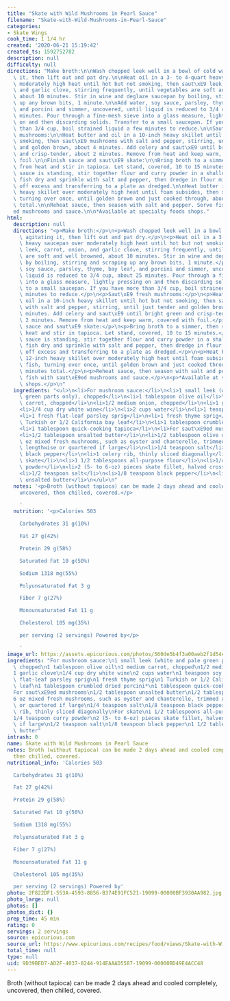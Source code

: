 ```yaml
---
title: "Skate with Wild Mushrooms in Pearl Sauce"
filename: "Skate-with-Wild-Mushrooms-in-Pearl-Sauce"
categories:
- Skate Wings
cook_time: 1 1/4 hr
created: '2020-06-21 15:19:42'
created_ts: 1592752782
description: null
difficulty: null
directions: "Make broth:\n\nWash chopped leek well in a bowl of cold water, agitating\
  \ it, then lift out and pat dry.\n\nHeat oil in a 3- to 4-quart heavy saucepan over\
  \ moderately high heat until hot but not smoking, then saut\xE9 leek, carrot, onion,\
  \ and garlic clove, stirring frequently, until vegetables are soft and well browned,\
  \ about 10 minutes. Stir in wine and deglaze saucepan by boiling, stirring and scraping\
  \ up any brown bits, 1 minute.\n\nAdd water, soy sauce, parsley, thyme, bay leaf,\
  \ and porcini and simmer, uncovered, until liquid is reduced to 3/4 cup, about 25\
  \ minutes. Pour through a fine-mesh sieve into a glass measure, lightly pressing\
  \ on and then discarding solids. Transfer to a small saucepan. If you have more\
  \ than 3/4 cup, boil strained liquid a few minutes to reduce.\n\nSaut\xE9 fresh\
  \ mushrooms:\n\nHeat butter and oil in a 10-inch heavy skillet until hot but not\
  \ smoking, then saut\xE9 mushrooms with salt and pepper, stirring, until just tender\
  \ and golden brown, about 4 minutes. Add celery and saut\xE9 until bright green\
  \ and crisp-tender, about 2 minutes. Remove from heat and keep warm, covered with\
  \ foil.\n\nFinish sauce and saut\xE9 skate:\n\nBring broth to a simmer, then remove\
  \ from heat and stir in tapioca. Let stand, covered, 10 to 15 minutes.\n\nWhile\
  \ sauce is standing, stir together flour and curry powder in a shallow bowl. Pat\
  \ fish dry and sprinkle with salt and pepper, then dredge in flour mixture, shaking\
  \ off excess and transferring to a plate as dredged.\n\nHeat butter in a 12-inch\
  \ heavy skillet over moderately high heat until foam subsides, then saut\xE9 fish,\
  \ turning over once, until golden brown and just cooked through, about 5 minutes\
  \ total.\n\nReheat sauce, then season with salt and pepper. Serve fish with saut\xE9\
  ed mushrooms and sauce.\n\n*Available at specialty foods shops."
html:
  description: null
  directions: "<p>Make broth:</p>\n<p>Wash chopped leek well in a bowl of cold water,\
    \ agitating it, then lift out and pat dry.</p>\n<p>Heat oil in a 3- to 4-quart\
    \ heavy saucepan over moderately high heat until hot but not smoking, then saut\xE9\
    \ leek, carrot, onion, and garlic clove, stirring frequently, until vegetables\
    \ are soft and well browned, about 10 minutes. Stir in wine and deglaze saucepan\
    \ by boiling, stirring and scraping up any brown bits, 1 minute.</p>\n<p>Add water,\
    \ soy sauce, parsley, thyme, bay leaf, and porcini and simmer, uncovered, until\
    \ liquid is reduced to 3/4 cup, about 25 minutes. Pour through a fine-mesh sieve\
    \ into a glass measure, lightly pressing on and then discarding solids. Transfer\
    \ to a small saucepan. If you have more than 3/4 cup, boil strained liquid a few\
    \ minutes to reduce.</p>\n<p>Saut\xE9 fresh mushrooms:</p>\n<p>Heat butter and\
    \ oil in a 10-inch heavy skillet until hot but not smoking, then saut\xE9 mushrooms\
    \ with salt and pepper, stirring, until just tender and golden brown, about 4\
    \ minutes. Add celery and saut\xE9 until bright green and crisp-tender, about\
    \ 2 minutes. Remove from heat and keep warm, covered with foil.</p>\n<p>Finish\
    \ sauce and saut\xE9 skate:</p>\n<p>Bring broth to a simmer, then remove from\
    \ heat and stir in tapioca. Let stand, covered, 10 to 15 minutes.</p>\n<p>While\
    \ sauce is standing, stir together flour and curry powder in a shallow bowl. Pat\
    \ fish dry and sprinkle with salt and pepper, then dredge in flour mixture, shaking\
    \ off excess and transferring to a plate as dredged.</p>\n<p>Heat butter in a\
    \ 12-inch heavy skillet over moderately high heat until foam subsides, then saut\xE9\
    \ fish, turning over once, until golden brown and just cooked through, about 5\
    \ minutes total.</p>\n<p>Reheat sauce, then season with salt and pepper. Serve\
    \ fish with saut\xE9ed mushrooms and sauce.</p>\n<p>*Available at specialty foods\
    \ shops.</p>\n"
  ingredients: "<ul>\n<li>For mushroom sauce:</li>\n<li>1 small leek (white and pale\
    \ green parts only), chopped</li>\n<li>1 tablespoon olive oil</li>\n<li>1 medium\
    \ carrot, chopped</li>\n<li>1/2 medium onion, chopped</li>\n<li>1 garlic clove</li>\n\
    <li>1/4 cup dry white wine</li>\n<li>2 cups water</li>\n<li>1 teaspoon soy sauce</li>\n\
    <li>1 fresh flat-leaf parsley sprig</li>\n<li>1 fresh thyme sprig</li>\n<li>1\
    \ Turkish or 1/2 California bay leaf</li>\n<li>1 tablespoon crumbled dried porcini*</li>\n\
    <li>1 tablespoon quick-cooking tapioca</li>\n<li>For saut\xE9ed mushrooms</li>\n\
    <li>1/2 tablespoon unsalted butter</li>\n<li>1/2 tablespoon olive oil</li>\n<li>6\
    \ oz mixed fresh mushrooms, such as oyster and chanterelle, trimmed and halved\
    \ lengthwise or quartered if large</li>\n<li>1/4 teaspoon salt</li>\n<li>1/8 teaspoon\
    \ black pepper</li>\n<li>1 celery rib, thinly sliced diagonally</li>\n<li>For\
    \ skate</li>\n<li>1 1/2 tablespoons all-purpose flour</li>\n<li>1/4 teaspoon curry\
    \ powder</li>\n<li>2 (5- to 6-oz) pieces skate fillet, halved crosswise if large</li>\n\
    <li>1/2 teaspoon salt</li>\n<li>1/8 teaspoon black pepper</li>\n<li>1 1/2 tablespoons\
    \ unsalted butter</li>\n</ul>\n"
  notes: '<p>Broth (without tapioca) can be made 2 days ahead and cooled completely,
    uncovered, then chilled, covered.</p>

    '
  nutrition: '<p>Calories 503

    Carbohydrates 31 g(10%)

    Fat 27 g(42%)

    Protein 29 g(58%)

    Saturated Fat 10 g(50%)

    Sodium 1318 mg(55%)

    Polyunsaturated Fat 3 g

    Fiber 7 g(27%)

    Monounsaturated Fat 11 g

    Cholesterol 105 mg(35%)

    per serving (2 servings) Powered by</p>

    '
image_url: https://assets.epicurious.com/photos/560de5b4f3a00aeb2f1d54ec/1:1/w_600%2Ch_600/232615.jpg
ingredients: "For mushroom sauce:\n1 small leek (white and pale green parts only),\
  \ chopped\n1 tablespoon olive oil\n1 medium carrot, chopped\n1/2 medium onion, chopped\n\
  1 garlic clove\n1/4 cup dry white wine\n2 cups water\n1 teaspoon soy sauce\n1 fresh\
  \ flat-leaf parsley sprig\n1 fresh thyme sprig\n1 Turkish or 1/2 California bay\
  \ leaf\n1 tablespoon crumbled dried porcini*\n1 tablespoon quick-cooking tapioca\n\
  For saut\xE9ed mushrooms\n1/2 tablespoon unsalted butter\n1/2 tablespoon olive oil\n\
  6 oz mixed fresh mushrooms, such as oyster and chanterelle, trimmed and halved lengthwise\
  \ or quartered if large\n1/4 teaspoon salt\n1/8 teaspoon black pepper\n1 celery\
  \ rib, thinly sliced diagonally\nFor skate\n1 1/2 tablespoons all-purpose flour\n\
  1/4 teaspoon curry powder\n2 (5- to 6-oz) pieces skate fillet, halved crosswise\
  \ if large\n1/2 teaspoon salt\n1/8 teaspoon black pepper\n1 1/2 tablespoons unsalted\
  \ butter"
intrash: 0
name: Skate with Wild Mushrooms in Pearl Sauce
notes: Broth (without tapioca) can be made 2 days ahead and cooled completely, uncovered,
  then chilled, covered.
nutritional_info: 'Calories 503

  Carbohydrates 31 g(10%)

  Fat 27 g(42%)

  Protein 29 g(58%)

  Saturated Fat 10 g(50%)

  Sodium 1318 mg(55%)

  Polyunsaturated Fat 3 g

  Fiber 7 g(27%)

  Monounsaturated Fat 11 g

  Cholesterol 105 mg(35%)

  per serving (2 servings) Powered by'
photo: 2F822DF1-553A-4593-8856-B374E91FC521-19099-00000BF3930AA982.jpg
photo_large: null
photos: []
photos_dict: {}
prep_time: 45 min
rating: 0
servings: 2 servings
source: epicurious.com
source_url: https://www.epicurious.com/recipes/food/views/Skate-with-Wild-Mushrooms-in-Pearl-Sauce-232615?utm_campaign=yummly&utm_medium=yummly&utm_source=yummly
total_time: null
type: null
uid: 9D39BED7-AD2F-4037-8244-914EAAAD5587-19099-00000BD49E4ACC48
---
```

Broth (without tapioca) can be made 2 days ahead and cooled completely, uncovered, then chilled, covered.
